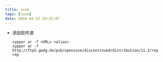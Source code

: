 ```yaml
---
title: suse
tags: [suse]
date: 2016-04-22 19:31:07
---
```


-   添加软件源

        zypper ar -f <URL> <alias>
        zypper ar -f http://ftp5.gwdg.de/pub/opensuse/discontinued/distribution/11.2/repo/oss/ rep
